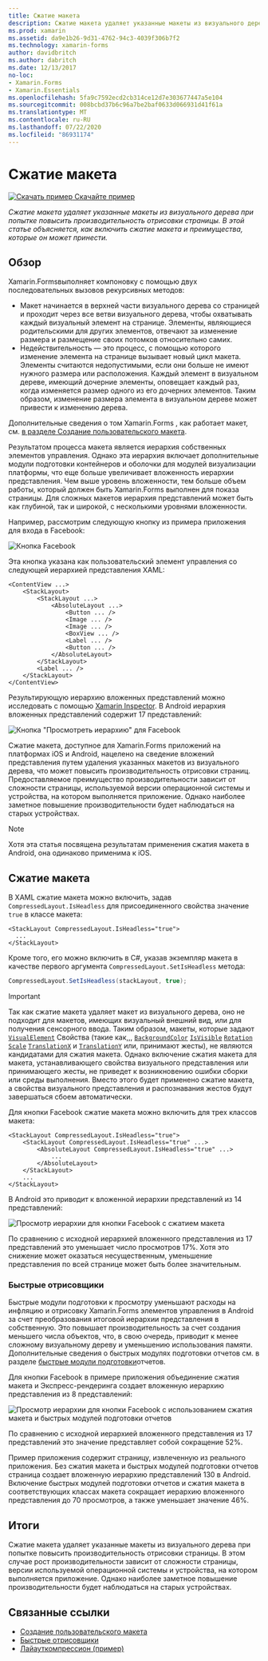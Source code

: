 ```yaml
---
title: Сжатие макета
description: Сжатие макета удаляет указанные макеты из визуального дерева при попытке повысить производительность отрисовки страницы. В этой статье объясняется, как включить сжатие макета и преимущества, которые он может принести.
ms.prod: xamarin
ms.assetid: da9e1b26-9d31-4762-94c3-4039f306b7f2
ms.technology: xamarin-forms
author: davidbritch
ms.author: dabritch
ms.date: 12/13/2017
no-loc:
- Xamarin.Forms
- Xamarin.Essentials
ms.openlocfilehash: 5fa9c7592ecd2cb314ce12d7e303677447a5e104
ms.sourcegitcommit: 008bcbd37b6c96a7be2baf0633d066931d41f61a
ms.translationtype: MT
ms.contentlocale: ru-RU
ms.lasthandoff: 07/22/2020
ms.locfileid: "86931174"
---
```

# <a name="layout-compression"></a>Сжатие макета

[![Скачать пример](~/media/shared/download.png) Скачайте пример](https://docs.microsoft.com/samples/xamarin/xamarin-forms-samples/userinterface-layoutcompression)

_Сжатие макета удаляет указанные макеты из визуального дерева при попытке повысить производительность отрисовки страницы. В этой статье объясняется, как включить сжатие макета и преимущества, которые он может принести._

## <a name="overview"></a>Обзор

Xamarin.Formsвыполняет компоновку с помощью двух последовательных вызовов рекурсивных методов:

- Макет начинается в верхней части визуального дерева со страницей и проходит через все ветви визуального дерева, чтобы охватывать каждый визуальный элемент на странице. Элементы, являющиеся родительскими для других элементов, отвечают за изменение размера и размещение своих потомков относительно самих.
- Недействительность — это процесс, с помощью которого изменение элемента на странице вызывает новый цикл макета. Элементы считаются недопустимыми, если они больше не имеют нужного размера или расположения. Каждый элемент в визуальном дереве, имеющий дочерние элементы, оповещает каждый раз, когда изменяется размер одного из его дочерних элементов. Таким образом, изменение размера элемента в визуальном дереве может привести к изменению дерева.

Дополнительные сведения о том Xamarin.Forms , как работает макет, см. [в разделе Создание пользовательского макета](~/xamarin-forms/user-interface/layouts/custom.md).

Результатом процесса макета является иерархия собственных элементов управления. Однако эта иерархия включает дополнительные модули подготовки контейнеров и оболочки для модулей визуализации платформы, что еще больше увеличивает вложенность иерархии представления. Чем выше уровень вложенности, тем больше объем работы, который должен быть Xamarin.Forms выполнен для показа страницы. Для сложных макетов иерархия представлений может быть как глубиной, так и широкой, с несколькими уровнями вложенности.

Например, рассмотрим следующую кнопку из примера приложения для входа в Facebook:

![Кнопка Facebook](layout-compression-images/facebook-button.png)

Эта кнопка указана как пользовательский элемент управления со следующей иерархией представления XAML:

```xaml
<ContentView ...>
    <StackLayout>
        <StackLayout ...>
            <AbsoluteLayout ...>
                <Button ... />    
                <Image ... />
                <Image ... />
                <BoxView ... />
                <Label ... />
                <Button ... />
            </AbsoluteLayout>
        </StackLayout>
        <Label ... />
    </StackLayout>    
</ContentView>
```

Результирующую иерархию вложенных представлений можно исследовать с помощью [Xamarin Inspector](~/tools/inspector/index.md). В Android иерархия вложенных представлений содержит 17 представлений:

![Кнопка "Просмотреть иерархию" для Facebook](layout-compression-images/no-compression.png)

Сжатие макета, доступное для Xamarin.Forms приложений на платформах iOS и Android, нацелено на сведение вложений представления путем удаления указанных макетов из визуального дерева, что может повысить производительность отрисовки страниц. Предоставляемое преимущество производительности зависит от сложности страницы, используемой версии операционной системы и устройства, на котором выполняется приложение. Однако наиболее заметное повышение производительности будет наблюдаться на старых устройствах.

> [!NOTE]
> Хотя эта статья посвящена результатам применения сжатия макета в Android, она одинаково применима к iOS.

## <a name="layout-compression"></a>Сжатие макета

В XAML сжатие макета можно включить, задав `CompressedLayout.IsHeadless` для присоединенного свойства значение `true` в классе макета:

```xaml
<StackLayout CompressedLayout.IsHeadless="true">
  ...
</StackLayout>   
```

Кроме того, его можно включить в C#, указав экземпляр макета в качестве первого аргумента `CompressedLayout.SetIsHeadless` метода:

```csharp
CompressedLayout.SetIsHeadless(stackLayout, true);
```

> [!IMPORTANT]
> Так как сжатие макета удаляет макет из визуального дерева, оно не подходит для макетов, имеющих визуальный внешний вид, или для получения сенсорного ввода. Таким образом, макеты, которые задают [`VisualElement`](xref:Xamarin.Forms.VisualElement) Свойства (такие как,,, [`BackgroundColor`](xref:Xamarin.Forms.VisualElement.BackgroundColor) [`IsVisible`](xref:Xamarin.Forms.VisualElement.IsVisible) [`Rotation`](xref:Xamarin.Forms.VisualElement.Rotation) [`Scale`](xref:Xamarin.Forms.VisualElement.Scale) [`TranslationX`](xref:Xamarin.Forms.VisualElement.TranslationX) и [`TranslationY`](xref:Xamarin.Forms.VisualElement.TranslationY) или, принимают жесты), не являются кандидатами для сжатия макета. Однако включение сжатия макета для макета, устанавливающего свойства визуального представления или принимающего жесты, не приведет к возникновению ошибки сборки или среды выполнения. Вместо этого будет применено сжатие макета, а свойства визуального представления и распознавания жестов будут завершаться сбоем автоматически.

Для кнопки Facebook сжатие макета можно включить для трех классов макета:

```xaml
<StackLayout CompressedLayout.IsHeadless="true">
    <StackLayout CompressedLayout.IsHeadless="true" ...>
        <AbsoluteLayout CompressedLayout.IsHeadless="true" ...>
            ...
        </AbsoluteLayout>
    </StackLayout>
    ...
</StackLayout>  
```

В Android это приводит к вложенной иерархии представлений из 14 представлений:

![Просмотр иерархии для кнопки Facebook с сжатием макета](layout-compression-images/layout-compression.png)

По сравнению с исходной иерархией вложенного представления из 17 представлений это уменьшает число просмотров 17%. Хотя это снижение может оказаться несущественным, уменьшение представления по всей странице может быть более значительным.

### <a name="fast-renderers"></a>Быстрые отрисовщики

Быстрые модули подготовки к просмотру уменьшают расходы на инфляцию и отрисовку Xamarin.Forms элементов управления в Android за счет преобразования итоговой иерархии представления в собственную. Это повышает производительность за счет создания меньшего числа объектов, что, в свою очередь, приводит к менее сложному визуальному дереву и уменьшению использования памяти. Дополнительные сведения о быстрых модулях подготовки отчетов см. в разделе [быстрые модули подготовки](~/xamarin-forms/internals/fast-renderers.md)отчетов.

Для кнопки Facebook в примере приложения объединение сжатия макета и Экспресс-рендеринга создает вложенную иерархию представления из 8 представлений:

![Просмотр иерархии для кнопки Facebook с использованием сжатия макета и быстрых модулей подготовки отчетов](layout-compression-images/layout-compression-with-fast-renderers.png)

По сравнению с исходной иерархией вложенного представления из 17 представлений это значение представляет собой сокращение 52%.

Пример приложения содержит страницу, извлеченную из реального приложения. Без сжатия макета и быстрых модулей подготовки отчетов страница создает вложенную иерархию представлений 130 в Android. Включение быстрых модулей подготовки отчетов и сжатия макета в соответствующих классах макета сокращает иерархию вложенного представления до 70 просмотров, а также уменьшает значение 46%.

## <a name="summary"></a>Итоги

Сжатие макета удаляет указанные макеты из визуального дерева при попытке повысить производительность отрисовки страницы. В этом случае рост производительности зависит от сложности страницы, версии используемой операционной системы и устройства, на котором выполняется приложение. Однако наиболее заметное повышение производительности будет наблюдаться на старых устройствах.

## <a name="related-links"></a>Связанные ссылки

- [Создание пользовательского макета](~/xamarin-forms/user-interface/layouts/custom.md)
- [Быстрые отрисовщики](~/xamarin-forms/internals/fast-renderers.md)
- [Лайауткомпрессион (пример)](https://docs.microsoft.com/samples/xamarin/xamarin-forms-samples/userinterface-layoutcompression)
